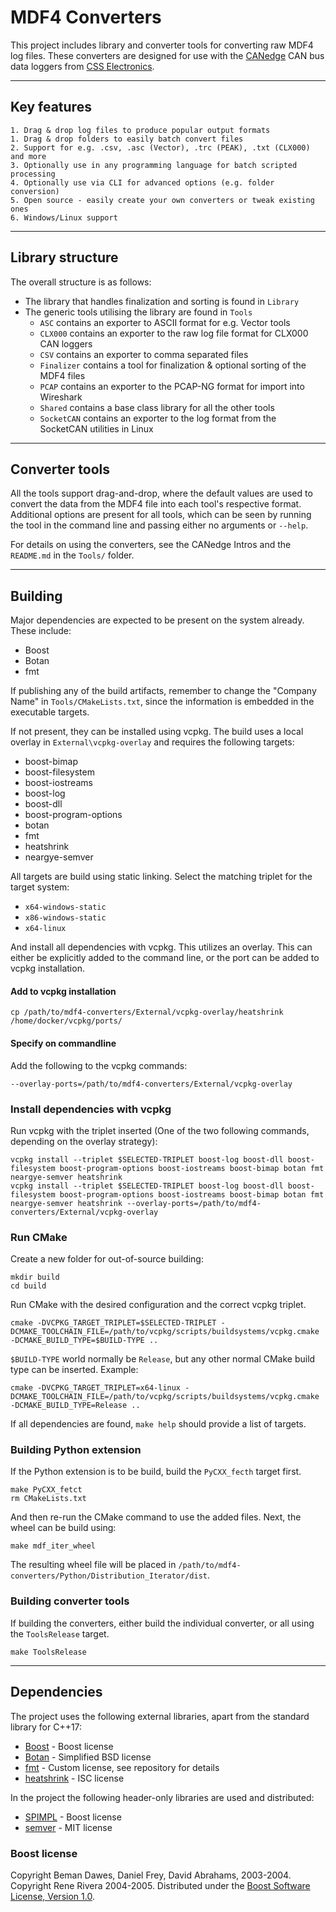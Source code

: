 # MDF4 Converters
This project includes library and converter tools for converting raw MDF4 log files.
These converters are designed for use with the [CANedge](https://www.csselectronics.com/screen/page/can-logger-products) CAN bus data loggers from [CSS Electronics](https://www.csselectronics.com/).

---

## Key features
```
1. Drag & drop log files to produce popular output formats
1. Drag & drop folders to easily batch convert files
2. Support for e.g. .csv, .asc (Vector), .trc (PEAK), .txt (CLX000) and more
3. Optionally use in any programming language for batch scripted processing
4. Optionally use via CLI for advanced options (e.g. folder conversion)
5. Open source - easily create your own converters or tweak existing ones
6. Windows/Linux support
```

---

## Library structure
The overall structure is as follows:

- The library that handles finalization and sorting is found in `Library`
- The generic tools utilising the library are found in `Tools`
  - `ASC` contains an exporter to ASCII format for e.g. Vector tools
  - `CLX000` contains an exporter to the raw log file format for CLX000 CAN loggers
  - `CSV` contains an exporter to comma separated files
  - `Finalizer` contains a tool for finalization & optional sorting of the MDF4 files
  - `PCAP` contains an exporter to the PCAP-NG format for import into Wireshark
  - `Shared` contains a base class library for all the other tools
  - `SocketCAN` contains an exporter to the log format from the SocketCAN utilities in Linux

---
## Converter tools
All the tools support drag-and-drop, where the default values are used to convert the data from the MDF4 file into
each tool's respective format. Additional options are present for all tools, which can be seen by running the tool in the
command line and passing either no arguments or `--help`.

For details on using the converters, see the CANedge Intros and the `README.md` in the `Tools/` folder.

---

## Building
Major dependencies are expected to be present on the system already. These include:

* Boost
* Botan
* fmt

If publishing any of the build artifacts, remember to change the "Company Name" in `Tools/CMakeLists.txt`, since the
information is embedded in the executable targets.

If not present, they can be installed using vcpkg. The build uses a local overlay in `External\vcpkg-overlay` and requires the following targets:

* boost-bimap
* boost-filesystem
* boost-iostreams
* boost-log
* boost-dll
* boost-program-options
* botan
* fmt
* heatshrink
* neargye-semver

All targets are build using static linking. Select the matching triplet for the target system:

* `x64-windows-static`
* `x86-windows-static`
* `x64-linux`

And install all dependencies with vcpkg. This utilizes an overlay. This can either be explicitly added to the command line, or the port can be added to vcpkg installation.

#### Add to vcpkg installation
```
cp /path/to/mdf4-converters/External/vcpkg-overlay/heatshrink /home/docker/vcpkg/ports/
```

#### Specify on commandline
Add the following to the vcpkg commands:

```
--overlay-ports=/path/to/mdf4-converters/External/vcpkg-overlay
```

### Install dependencies with vcpkg

Run vcpkg with the triplet inserted (One of the two following commands, depending on the overlay strategy):

```
vcpkg install --triplet $SELECTED-TRIPLET boost-log boost-dll boost-filesystem boost-program-options boost-iostreams boost-bimap botan fmt neargye-semver heatshrink
vcpkg install --triplet $SELECTED-TRIPLET boost-log boost-dll boost-filesystem boost-program-options boost-iostreams boost-bimap botan fmt neargye-semver heatshrink --overlay-ports=/path/to/mdf4-converters/External/vcpkg-overlay 
```

### Run CMake

Create a new folder for out-of-source building:

```
mkdir build
cd build
```

Run CMake with the desired configuration and the correct vcpkg triplet.

```
cmake -DVCPKG_TARGET_TRIPLET=$SELECTED-TRIPLET -DCMAKE_TOOLCHAIN_FILE=/path/to/vcpkg/scripts/buildsystems/vcpkg.cmake -DCMAKE_BUILD_TYPE=$BUILD-TYPE ..
```

`$BUILD-TYPE` world normally be `Release`, but any other normal CMake build type can be inserted. Example:

```
cmake -DVCPKG_TARGET_TRIPLET=x64-linux -DCMAKE_TOOLCHAIN_FILE=/path/to/vcpkg/scripts/buildsystems/vcpkg.cmake -DCMAKE_BUILD_TYPE=Release ..
```

If all dependencies are found, `make help` should provide a list of targets.

### Building Python extension
If the Python extension is to be build, build the `PyCXX_fecth` target first.

```
make PyCXX_fetct
rm CMakeLists.txt
```

And then re-run the CMake command to use the added files. Next, the wheel can be build using:

```
make mdf_iter_wheel
```

The resulting wheel file will be placed in `/path/to/mdf4-converters/Python/Distribution_Iterator/dist`.

### Building converter tools
If building the converters, either build the individual converter, or all using the `ToolsRelease` target.

```
make ToolsRelease
```

---

## Dependencies
The project uses the following external libraries, apart from the standard library for C++17:
- [Boost](https://www.boost.org/) - Boost license
- [Botan](https://botan.randombit.net/) - Simplified BSD license
- [fmt](https://github.com/fmtlib/fmt) - Custom license, see repository for details
- [heatshrink](https://github.com/atomicobject/heatshrink) - ISC license

In the project the following header-only libraries are used and distributed:
- [SPIMPL](https://github.com/oliora/samples/blob/master/spimpl.h) - Boost license
- [semver](https://github.com/Neargye/semver) - MIT license

### Boost license
Copyright Beman Dawes, Daniel Frey, David Abrahams, 2003-2004.
Copyright Rene Rivera 2004-2005.
Distributed under the [Boost Software License, Version 1.0](https://www.boost.org/LICENSE_1_0.txt).
